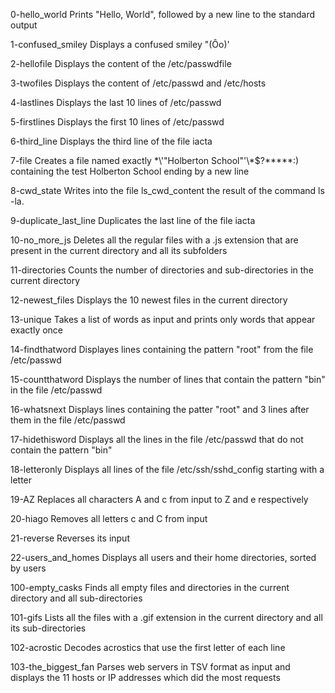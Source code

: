 0-hello_world	Prints "Hello, World", followed by a new line to the standard output

1-confused_smiley	Displays a confused smiley "(Ôo)'

2-hellofile	Displays the content of the /etc/passwdfile

3-twofiles	Displays the content of /etc/passwd and /etc/hosts

4-lastlines	Displays the last 10 lines of /etc/passwd

5-firstlines	Displays the first 10 lines of /etc/passwd

6-third_line	Displays the third line of the file iacta

7-file	Creates a file named exactly \*\\'"Holberton School"\'\\*$\?\*\*\*\*\*:) containing the test Holberton School ending by a new line

8-cwd_state	Writes into the file ls_cwd_content the result of the command ls -la.

9-duplicate_last_line	Duplicates the last line of the file iacta

10-no_more_js	Deletes all the regular files with a .js extension that are present in the current directory and all its subfolders

11-directories	Counts the number of directories and sub-directories in the current directory

12-newest_files	Displays the 10 newest files in the current directory

13-unique	Takes a list of words as input and prints only words that appear exactly once

14-findthatword	Displayes lines containing the pattern "root" from the file /etc/passwd

15-countthatword	Displays the number of lines that contain the pattern "bin" in the file /etc/passwd

16-whatsnext	Displays lines containing the patter "root" and 3 lines after them in the file /etc/passwd

17-hidethisword	Displays all the lines in the file /etc/passwd that do not contain the pattern "bin"

18-letteronly	Displays all lines of the file /etc/ssh/sshd_config starting with a letter

19-AZ	Replaces all characters A and c from input to Z and e respectively

20-hiago	Removes all letters c and C from input

21-reverse	Reverses its input

22-users_and_homes	Displays all users and their home directories, sorted by users

100-empty_casks	Finds all empty files and directories in the current directory and all sub-directories

101-gifs	Lists all the files with a .gif extension in the current directory and all its sub-directories

102-acrostic	Decodes acrostics that use the first letter of each line

103-the_biggest_fan	Parses web servers in TSV format as input and displays the 11 hosts or IP addresses which did the most requests

